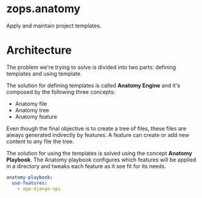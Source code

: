 # zops.anatomy

Apply and maintain project templates.

# Architecture

The problem we're trying to solve is divided into two parts: defining templates and using template.

The solution for defining templates is called __Anatomy Engine__ and it's composed by the following three concepts:

* Anatomy file
* Anatomy tree
* Anatomy feature

Even though the final objective is to create a tree of files, these files are always generated indirectly by features. A
feature can create or add new content to any file the tree.

The solution for using the templates is solved using the concept __Anatomy Playbook__. The Anatomy playbook configures which
features will be applied in a directory and tweaks each feature as it see fit for its needs.

```yaml
anatomy-playbook:
  use-features:
    - app-django-api
```
